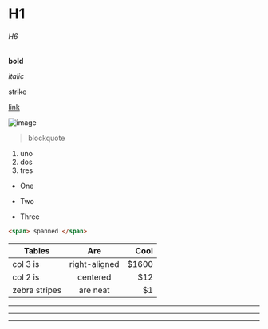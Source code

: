 # H1
###### H6

__bold__

_italic_

~~strike~~

[link](https://www.example.com)

![image](https://www.example.com/images/image.png)

> blockquote

1. uno
2. dos
3. tres

- One
* Two
+ Three

```html
<span> spanned </span>
```

| Tables        | Are           |  Cool  |
| ------------- |:-------------:| ------:|
| col 3 is      | right-aligned |  $1600 |
| col 2 is      | centered      |    $12 |
| zebra stripes | are neat      |     $1 |

___
---
***
